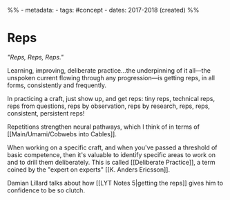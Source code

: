 %% - metadata:
	- tags: #concept 
	- dates: 2017-2018 (created) %% 
# Reps
*"Reps, Reps, Reps."*  

Learning, improving, deliberate practice…the underpinning of it all—the unspoken current flowing through any progression—is getting reps, in all forms, consistently and frequently.

In practicing a craft, just show up, and get reps: tiny reps, technical reps, reps from questions, reps by observation, reps by research, reps, reps, consistent, persistent reps! 

Repetitions strengthen neural pathways, which I think of in terms of [[Main/Umami/Cobwebs into Cables]].

When working on a specific craft, and when you've passed a threshold of basic competence, then it's valuable to identify specific areas to work on and to drill them deliberately. This is called [[Deliberate Practice]], a term coined by the "expert on experts" [[K. Anders Ericsson]].

Damian Lillard talks about how [[LYT Notes 5|getting the reps]] gives him to confidence to be so clutch.